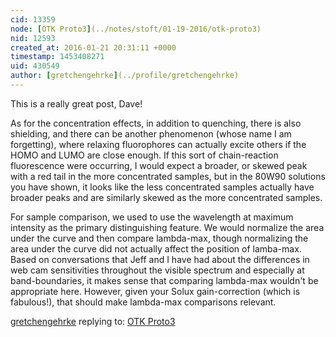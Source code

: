 ```yaml
---
cid: 13359
node: [OTK Proto3](../notes/stoft/01-19-2016/otk-proto3)
nid: 12593
created_at: 2016-01-21 20:31:11 +0000
timestamp: 1453408271
uid: 430549
author: [gretchengehrke](../profile/gretchengehrke)
---
```


This is a really great post, Dave! 

As for the concentration effects, in addition to quenching, there is also shielding, and there can be another phenomenon (whose name I am forgetting), where relaxing fluorophores can actually excite others if the HOMO and LUMO are close enough. If this sort of chain-reaction fluorescence were occurring, I would expect a broader, or skewed peak with a red tail in the more concentrated samples, but in the 80W90 solutions you have shown, it looks like the less concentrated samples actually have broader peaks and are similarly skewed as the more concentrated samples. 

For sample comparison, we used to use the wavelength at maximum intensity as the primary distinguishing feature. We would normalize the area under the curve and then compare lambda-max, though normalizing the area under the curve did not actually affect the position of lamba-max. Based on conversations that Jeff and I have had about the differences in web cam sensitivities throughout the visible spectrum and especially at band-boundaries, it makes sense that comparing lambda-max wouldn't be appropriate here. However, given your Solux gain-correction (which is fabulous!), that should make lambda-max comparisons relevant. 

[gretchengehrke](../profile/gretchengehrke) replying to: [OTK Proto3](../notes/stoft/01-19-2016/otk-proto3)

